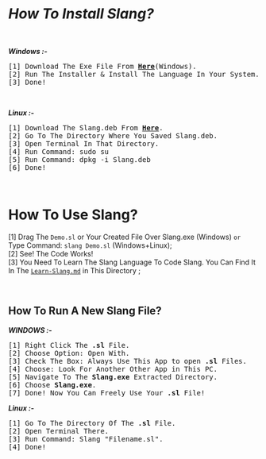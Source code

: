# *How To Install Slang?*
<br>

***Windows :-***
<pre>
[1] Download The Exe File From <b><a href='https://github.com/sancho1952007/Slang/raw/main/Releases/Windows/setup.exe'>Here</a></b>(Windows).  
[2] Run The Installer & Install The Language In Your System...
[3] Done!
</pre>

<br>

***Linux :-***
<pre>
[1] Download The Slang.deb From <b><a href="https://github.com/sancho1952007/Slang/raw/main/Releases/Linux/Slang.deb">Here</a></b>.
[2] Go To The Directory Where You Saved Slang.deb.  
[3] Open Terminal In That Directory.  
[4] Run Command: sudo su  
[5] Run Command: dpkg -i Slang.deb  
[6] Done!
</pre>

<br>

# **How To Use Slang?**
[1] Drag The `Demo.sl` or Your Created File Over Slang.exe (Windows) `or` Type Command: `slang Demo.sl`  (Windows+Linux);  
[2] See! The Code Works!  
[3] You Need To Learn The Slang Language To Code Slang. You Can Find It In The [`Learn-Slang.md`](Learn-Slang.md) in This Directory ;


<br>

## **How To Run A New Slang File?**
***WINDOWS :-***
<pre>
[1] Right Click The <b>.sl</b> File.
[2] Choose Option: Open With.
[3] Check The Box: Always Use This App to open <b>.sl</b> Files.
[4] Choose: Look For Another Other App in This PC.  
[5] Navigate To The <b>Slang.exe</b> Extracted Directory.
[6] Choose <b>Slang.exe</b>.
[7] Done! Now You Can Freely Use Your <b>.sl</b> File!
</pre>

***Linux :-***
<pre>
[1] Go To The Directory Of The <b>.sl</b> File.
[2] Open Terminal There.  
[3] Run Command: Slang "Filename.sl".
[4] Done!  
</pre>
